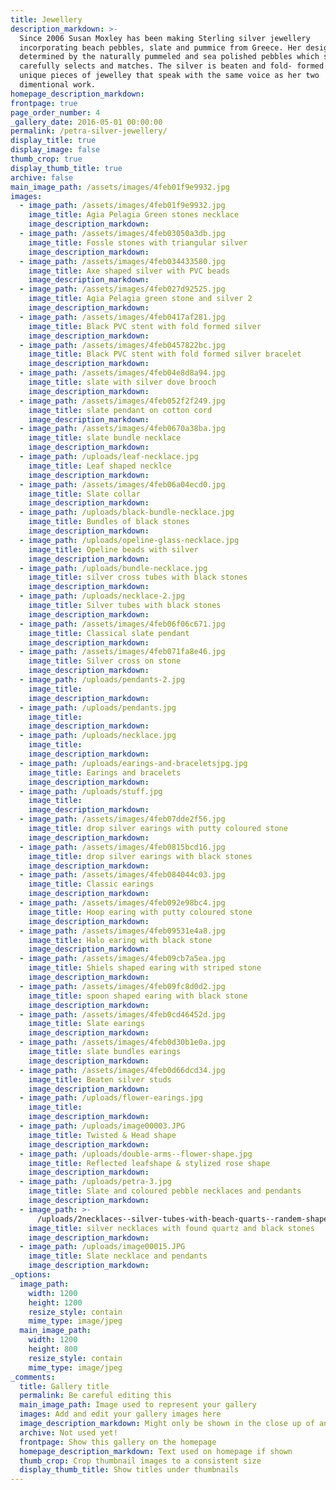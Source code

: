 ```yaml
---
title: Jewellery
description_markdown: >-
  Since 2006 Susan Moxley has been making Sterling silver jewellery
  incorporating beach pebbles, slate and pummice from Greece. Her designs are
  determined by the naturally pummeled and sea polished pebbles which she
  carefully selects and matches. The silver is beaten and fold- formed to create
  unique pieces of jewelley that speak with the same voice as her two
  dimentional work.
homepage_description_markdown:
frontpage: true
page_order_number: 4
_gallery_date: 2016-05-01 00:00:00
permalink: /petra-silver-jewellery/
display_title: true
display_image: false
thumb_crop: true
display_thumb_title: true
archive: false
main_image_path: /assets/images/4feb01f9e9932.jpg
images:
  - image_path: /assets/images/4feb01f9e9932.jpg
    image_title: Agia Pelagia Green stones necklace
    image_description_markdown:
  - image_path: /assets/images/4feb03050a3db.jpg
    image_title: Fossle stones with triangular silver
    image_description_markdown:
  - image_path: /assets/images/4feb034433580.jpg
    image_title: Axe shaped silver with PVC beads
    image_description_markdown:
  - image_path: /assets/images/4feb027d92525.jpg
    image_title: Agia Pelagia green stone and silver 2
    image_description_markdown:
  - image_path: /assets/images/4feb0417af281.jpg
    image_title: Black PVC stent with fold formed silver
    image_description_markdown:
  - image_path: /assets/images/4feb0457822bc.jpg
    image_title: Black PVC stent with fold formed silver bracelet
    image_description_markdown:
  - image_path: /assets/images/4feb04e8d8a94.jpg
    image_title: slate with silver dove brooch
    image_description_markdown:
  - image_path: /assets/images/4feb052f2f249.jpg
    image_title: slate pendant on cotton cord
    image_description_markdown:
  - image_path: /assets/images/4feb0670a38ba.jpg
    image_title: slate bundle necklace
    image_description_markdown:
  - image_path: /uploads/leaf-necklace.jpg
    image_title: Leaf shaped necklce
    image_description_markdown:
  - image_path: /assets/images/4feb06a04ecd0.jpg
    image_title: Slate collar
    image_description_markdown:
  - image_path: /uploads/black-bundle-necklace.jpg
    image_title: Bundles of black stones
    image_description_markdown:
  - image_path: /uploads/opeline-glass-necklace.jpg
    image_title: Opeline beads with silver
    image_description_markdown:
  - image_path: /uploads/bundle-necklace.jpg
    image_title: silver cross tubes with black stones
    image_description_markdown:
  - image_path: /uploads/necklace-2.jpg
    image_title: Silver tubes with black stones
    image_description_markdown:
  - image_path: /assets/images/4feb06f06c671.jpg
    image_title: Classical slate pendant
    image_description_markdown:
  - image_path: /assets/images/4feb071fa8e46.jpg
    image_title: Silver cross on stone
    image_description_markdown:
  - image_path: /uploads/pendants-2.jpg
    image_title:
    image_description_markdown:
  - image_path: /uploads/pendants.jpg
    image_title:
    image_description_markdown:
  - image_path: /uploads/necklace.jpg
    image_title:
    image_description_markdown:
  - image_path: /uploads/earings-and-braceletsjpg.jpg
    image_title: Earings and bracelets
    image_description_markdown:
  - image_path: /uploads/stuff.jpg
    image_title:
    image_description_markdown:
  - image_path: /assets/images/4feb07dde2f56.jpg
    image_title: drop silver earings with putty coloured stone
    image_description_markdown:
  - image_path: /assets/images/4feb0815bcd16.jpg
    image_title: drop silver earings with black stones
    image_description_markdown:
  - image_path: /assets/images/4feb084044c03.jpg
    image_title: Classic earings
    image_description_markdown:
  - image_path: /assets/images/4feb092e98bc4.jpg
    image_title: Hoop earing with putty coloured stone
    image_description_markdown:
  - image_path: /assets/images/4feb09531e4a8.jpg
    image_title: Halo earing with black stone
    image_description_markdown:
  - image_path: /assets/images/4feb09cb7a5ea.jpg
    image_title: Shiels shaped earing with striped stone
    image_description_markdown:
  - image_path: /assets/images/4feb09fc8d0d2.jpg
    image_title: spoon shaped earing with black stone
    image_description_markdown:
  - image_path: /assets/images/4feb0cd46452d.jpg
    image_title: Slate earings
    image_description_markdown:
  - image_path: /assets/images/4feb0d30b1e0a.jpg
    image_title: slate bundles earings
    image_description_markdown:
  - image_path: /assets/images/4feb0d66dcd34.jpg
    image_title: Beaten silver studs
    image_description_markdown:
  - image_path: /uploads/flower-earings.jpg
    image_title:
    image_description_markdown:
  - image_path: /uploads/image00003.JPG
    image_title: Twisted & Head shape
    image_description_markdown:
  - image_path: /uploads/double-arms--flower-shape.jpg
    image_title: Reflected leafshape & stylized rose shape
    image_description_markdown:
  - image_path: /uploads/petra-3.jpg
    image_title: Slate and coloured pebble necklaces and pendants
    image_description_markdown:
  - image_path: >-
      /uploads/2necklaces--silver-tubes-with-beach-quarts--randem-shape-beads-with-beach-quarts.jpg
    image_title: silver necklaces with found quartz and black stones
    image_description_markdown:
  - image_path: /uploads/image00015.JPG
    image_title: Slate necklace and pendants
    image_description_markdown:
_options:
  image_path:
    width: 1200
    height: 1200
    resize_style: contain
    mime_type: image/jpeg
  main_image_path:
    width: 1200
    height: 800
    resize_style: contain
    mime_type: image/jpeg
_comments:
  title: Gallery title
  permalink: Be careful editing this
  main_image_path: Image used to represent your gallery
  images: Add and edit your gallery images here
  image_description_markdown: Might only be shown in the close up of an image
  archive: Not used yet!
  frontpage: Show this gallery on the homepage
  homepage_description_markdown: Text used on homepage if shown
  thumb_crop: Crop thumbnail images to a consistent size
  display_thumb_title: Show titles under thumbnails
---
```



